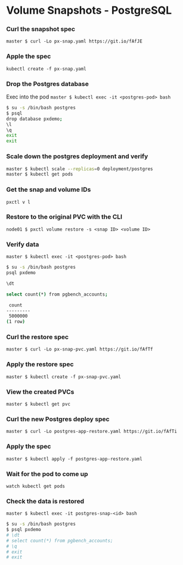 # Volume Snapshots - PostgreSQL

### Curl the snapshot spec
`master $ curl -Lo px-snap.yaml https://git.io/fAfJE`

### Apple the spec
`kubectl create -f px-snap.yaml`

### Drop the Postgres database
Exec into the pod
`master $ kubectl exec -it <postgres-pod> bash`

```bash
$ su -s /bin/bash postgres
$ psql
drop database pxdemo;
\l
\q
exit
exit
```

### Scale down the postgres deployment and verify
```bash
master $ kubectl scale --replicas=0 deployment/postgres
master $ kubectl get pods
```

### Get the snap and volume IDs
`pxctl v l`

### Restore to the original PVC with the CLI
`node01 $ pxctl volume restore -s <snap ID> <volume ID>`

### Verify data
`master $ kubectl exec -it <postgres-pod> bash`

```bash
$ su -s /bin/bash postgres
psql pxdemo

\dt

select count(*) from pgbench_accounts;

 count  
---------
 5000000
(1 row)
```

### Curl the restore spec
`master $ curl -Lo px-snap-pvc.yaml https://git.io/fAfTf`

### Apply the restore spec
`master $ kubectl create -f px-snap-pvc.yaml`

### View the created PVCs
`master $ kubectl get pvc`

### Curl the new Postgres deploy spec
`master $ curl -Lo postgres-app-restore.yaml https://git.io/fAfTi`

### Apply the spec
`master $ kubectl apply -f postgres-app-restore.yaml`

### Wait for the pod to come up
`watch kubectl get pods`

### Check the data is restored
`master $ kubectl exec -it postgres-snap-<id> bash`

```bash
$ su -s /bin/bash postgres
$ psql pxdemo
# \dt
# select count(*) from pgbench_accounts;
# \q
# exit
# exit
```
